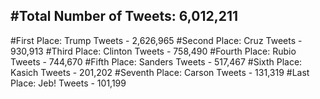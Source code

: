 #Total Number of Tweets: 6,012,211 
---
#First Place: Trump Tweets - 2,626,965
#Second Place: Cruz Tweets - 930,913
#Third Place: Clinton Tweets - 758,490
#Fourth Place: Rubio Tweets - 744,670
#Fifth Place: Sanders Tweets - 517,467
#Sixth Place: Kasich Tweets - 201,202
#Seventh Place: Carson Tweets - 131,319
#Last Place: Jeb! Tweets - 101,199
